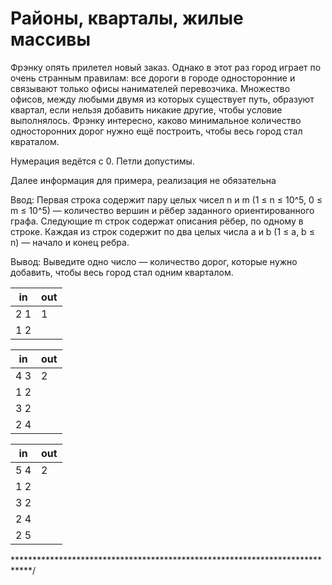 # Районы, кварталы, жилые массивы

Фрэнку опять прилетел новый заказ. Однако в этот раз город играет по очень странным правилам: все дороги в городе односторонние и связывают только офисы нанимателей перевозчика. Множество офисов, между любыми двумя из которых существует путь, образуют квартал, если нельзя добавить никакие другие, чтобы условие выполнялось. Фрэнку интересно, каково минимальное количество односторонних дорог нужно ещё построить, чтобы весь город стал квраталом.

Нумерация ведётся с 0. Петли допустимы.

Далее информация для примера, реализация не обязательна

Ввод:
Первая строка содержит пару целых чисел n и m (1 ≤ n ≤ 10^5, 0 ≤ m ≤ 10^5) — количество вершин и рёбер заданного ориентированного графа.
Следующие m строк содержат описания рёбер, по одному в строке. Каждая из строк содержит по два целых числа a и b (1 ≤ a, b ≤ n) — начало и конец ребра.

Вывод: Выведите одно число — количество дорог, которые нужно добавить, чтобы весь город стал одним кварталом.

 | in  | out |
 |-----|-----|
 | 2 1 |  1  |
 | 1 2 |     |

 | in  | out |
 |-----|-----|
 | 4 3 |  2  |
 | 1 2 |     |
 | 3 2 |     |
 | 2 4 |     |

 | in  | out |
 |-----|-----|
 | 5 4 |  2  |
 | 1 2 |     |
 | 3 2 |     |
 | 2 4 |     |
 | 2 5 |     |

****************************************************************************/